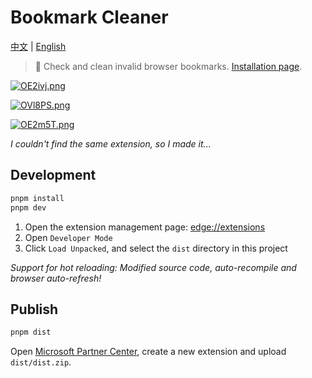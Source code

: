 # Bookmark Cleaner

[中文](./README.CN.md) | [English](./README.md)

> 🚀 Check and clean invalid browser bookmarks. [Installation page](https://microsoftedge.microsoft.com/addons/detail/bookmark-cleaner-%E4%B8%80%E9%94%AE%E6%B8%85%E7%90%86%E5%A4%B1%E6%95%88%E4%B9%A6%E7%AD%BE/ngmgejoidapgeildppmahnlegckjdggm).

[![OE2ivj.png](https://s1.ax1x.com/2022/05/04/OE2ivj.png)](https://imgtu.com/i/OE2ivj)

[![OVl8PS.png](https://s1.ax1x.com/2022/05/04/OVl8PS.png)](https://imgtu.com/i/OVl8PS)

[![OE2m5T.png](https://s1.ax1x.com/2022/05/04/OE2m5T.png)](https://imgtu.com/i/OE2m5T)

*I couldn't find the same extension, so I made it...*

## Development

```sh
pnpm install
pnpm dev
```
1. Open the extension management page: [edge://extensions](#)
2. Open `Developer Mode`
3. Click `Load Unpacked`, and select the `dist` directory in this project

*Support for hot reloading: Modified source code, auto-recompile and browser auto-refresh!*

## Publish

```sh
pnpm dist
```
Open [Microsoft Partner Center](https://partner.microsoft.com/en-us/dashboard/microsoftedge/overview),  create a new extension and upload `dist/dist.zip`.
